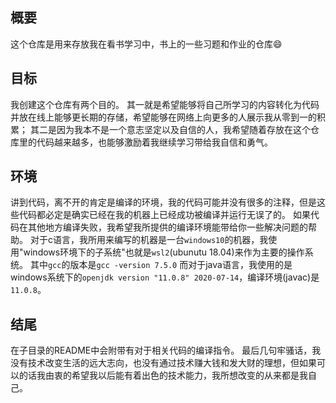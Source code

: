 ## 概要
这个仓库是用来存放我在看书学习中，书上的一些习题和作业的仓库:smile:
## 目标
我创建这个仓库有两个目的。
其一就是希望能够将自己所学习的内容转化为代码并放在线上能够更长期的存储，希望能够在网络上向更多的人展示我从零到一的积累；
其二是因为我本不是一个意志坚定以及自信的人，我希望随着存放在这个仓库里的代码越来越多，也能够激励着我继续学习带给我自信和勇气。
## 环境
讲到代码，离不开的肯定是编译的环境，我的代码可能并没有很多的注释，但是这些代码都必定是确实已经在我的机器上已经成功被编译并运行无误了的。
如果代码在其他地方编译失败，我希望我所提供的编译环境能带给你一些解决问题的帮助。
对于c语言，我所用来编写的机器是一台`windows10`的机器，我使用"windows环境下的子系统"也就是`wsl2`(ubunutu 18.04)来作为主要的操作系统。
其中`gcc`的版本是`gcc -version 7.5.0`
而对于java语言，我使用的是windows系统下的`openjdk version "11.0.8" 2020-07-14`，编译环境(javac)是`11.0.8`。
## 结尾
在子目录的README中会附带有对于相关代码的编译指令。
最后几句牢骚话，我没有技术改变生活的远大志向，也没有通过技术赚大钱和发大财的理想，但如果可以的话我由衷的希望我以后能有着出色的技术能力，我所想改变的从来都是我自己。

